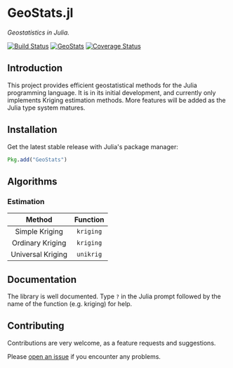 GeoStats.jl
===========

*Geostatistics in Julia.*

[![Build Status](https://travis-ci.org/juliohm/GeoStats.jl.svg?branch=master)](https://travis-ci.org/juliohm/GeoStats.jl)
[![GeoStats](http://pkg.julialang.org/badges/GeoStats_0.5.svg)](http://pkg.julialang.org/?pkg=GeoStats)
[![Coverage Status](https://codecov.io/gh/juliohm/GeoStats.jl/branch/master/graph/badge.svg)](https://codecov.io/gh/juliohm/GeoStats.jl)

Introduction
------------

This project provides efficient geostatistical methods for the Julia programming language. It is in its initial development, and currently only implements Kriging estimation methods. More features will be added as the Julia type system matures.

Installation
------------

Get the latest stable release with Julia's package manager:

```julia
Pkg.add("GeoStats")
```

Algorithms
----------

### Estimation

Method | Function
:-----:|:--------:
Simple Kriging | `kriging`
Ordinary Kriging | `kriging`
Universal Kriging | `unikrig`

Documentation
-------------

The library is well documented. Type `?` in the Julia prompt followed by the name of the function (e.g. kriging) for help.

Contributing
------------

Contributions are very welcome, as a feature requests and suggestions.

Please [open an issue](https://github.com/juliohm/GeoStats.jl/issues) if you encounter any problems.
